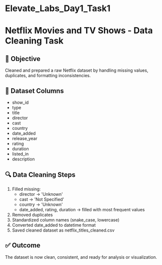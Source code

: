 # Elevate_Labs_Day1_Task1
# Netflix Movies and TV Shows - Data Cleaning Task

## 🔧 Objective
Cleaned and prepared a raw Netflix dataset by handling missing values, duplicates, and formatting inconsistencies.

## 📂 Dataset Columns
- show_id
- type
- title
- director
- cast
- country
- date_added
- release_year
- rating
- duration
- listed_in
- description

## 🔍 Data Cleaning Steps
1. Filled missing:
   - director → 'Unknown'
   - cast → 'Not Specified'
   - country → 'Unknown'
   - date_added, rating, duration → filled with most frequent values
2. Removed duplicates
3. Standardized column names (snake_case, lowercase)
4. Converted date_added to datetime format
5. Saved cleaned dataset as netflix_titles_cleaned.csv

## ✅ Outcome
The dataset is now clean, consistent, and ready for analysis or visualization.
